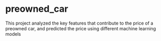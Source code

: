 # preowned_car
This project analyzed the key features that contribute to the price of a preowned car, and predicted the price using different machine learning models
